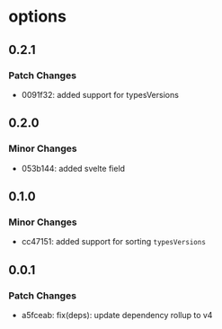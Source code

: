 # options

## 0.2.1

### Patch Changes

- 0091f32: added support for typesVersions

## 0.2.0

### Minor Changes

- 053b144: added svelte field

## 0.1.0

### Minor Changes

- cc47151: added support for sorting `typesVersions`

## 0.0.1

### Patch Changes

- a5fceab: fix(deps): update dependency rollup to v4
